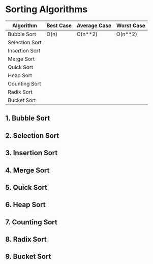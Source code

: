 # Sorting Algorithms
| Algorithm | Best Case | Average Case | Worst Case |
|-|-|-|-|
| Bubble Sort | O(n) | O(n**2) | O(n**2) |
| Selection Sort |
| Insertion Sort |
| Merge Sort |
| Quick Sort |
| Heap Sort |
| Counting Sort |
| Radix Sort |
| Bucket Sort |
## 1. Bubble Sort
## 2. Selection Sort
## 3. Insertion Sort
## 4. Merge Sort
## 5. Quick Sort
## 6. Heap Sort
## 7. Counting Sort
## 8. Radix Sort
## 9. Bucket Sort
